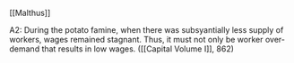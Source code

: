 [[Malthus]]

A2: During the potato famine, when there was subsyantially less supply of workers, wages remained stagnant. Thus, it must not only be worker over-demand that results in low wages. ([[Capital Volume I]], 862)